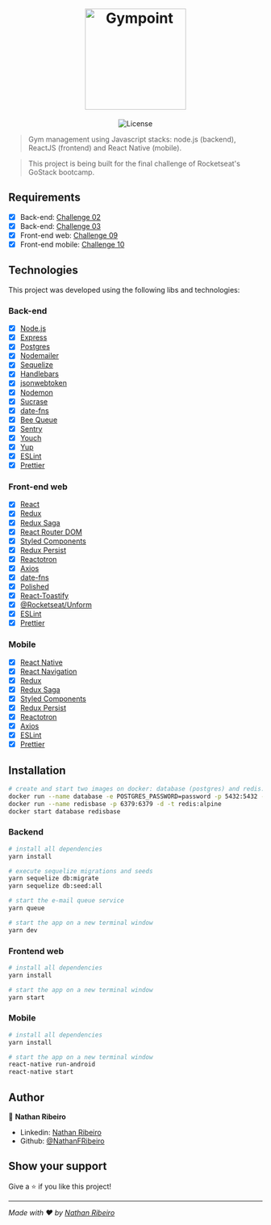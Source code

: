 <h1 align="center">
  <img alt="Gympoint" title="Gympoint" src="https://github.com/Rocketseat/bootcamp-gostack-desafio-03/blob/master/.github/logo.png?raw=true" width="200px" />
</h1>

<p align="center">
  <img alt="License" src="https://img.shields.io/badge/license-MIT-%2304D361">
</p>


> Gym management using Javascript stacks: node.js (backend), ReactJS (frontend) and React Native (mobile).

> This project is being built for the final challenge of Rocketseat's GoStack bootcamp.

## Requirements
- [x] Back-end: [Challenge 02](https://github.com/Rocketseat/bootcamp-gostack-desafio-02)
- [x] Back-end: [Challenge 03](https://github.com/Rocketseat/bootcamp-gostack-desafio-03)
- [x]  Front-end web: [Challenge 09](https://github.com/Rocketseat/bootcamp-gostack-desafio-09)
- [x]  Front-end mobile: [Challenge 10](https://github.com/Rocketseat/bootcamp-gostack-desafio-10)

## Technologies

This project was developed using the following libs and technologies:

### Back-end

- [x] [Node.js](https://nodejs.org/en/)
- [x] [Express](https://expressjs.com/)
- [x] [Postgres](https://www.postgresql.org/)
- [x] [Nodemailer](https://nodemailer.com/)
- [x] [Sequelize](https://sequelize.org/)
- [x] [Handlebars](https://handlebarsjs.com/)
- [x] [jsonwebtoken](https://github.com/auth0/node-jsonwebtoken)
- [x] [Nodemon](https://nodemon.io/)
- [x] [Sucrase](https://github.com/alangpierce/sucrase)
- [x] [date-fns](https://date-fns.org/)
- [x] [Bee Queue](https://github.com/bee-queue/bee-queue) 
- [x] [Sentry](https://sentry.io/)
- [x] [Youch](https://www.npmjs.com/package/youch)
- [x] [Yup](https://github.com/jquense/yup)
- [x] [ESLint](https://eslint.org/)
- [x] [Prettier](https://prettier.io/)

### Front-end web

- [x] [React](http://reactjs.org)
- [x] [Redux](https://redux.js.org/)
- [x] [Redux Saga](https://github.com/redux-saga/redux-saga)
- [x] [React Router DOM](https://www.npmjs.com/package/react-router-dom)
- [x] [Styled Components](https://www.styled-components.com/)
- [x] [Redux Persist](https://github.com/rt2zz/redux-persist)
- [x] [Reactotron](https://github.com/infinitered/reactotron)
- [x] [Axios](https://github.com/axios/axios)
- [x] [date-fns](https://date-fns.org/)
- [x] [Polished](https://github.com/styled-components/polished)
- [x] [React-Toastify](https://github.com/fkhadra/react-toastify)
- [x] [@Rocketseat/Unform](https://github.com/Rocketseat/unform)
- [x] [ESLint](https://eslint.org/)
- [x] [Prettier](https://prettier.io/)

### Mobile

- [x] [React Native](https://facebook.github.io/react-native/)
- [x] [React Navigation](https://reactnavigation.org/)
- [x] [Redux](https://redux.js.org/)
- [x] [Redux Saga](https://github.com/redux-saga/redux-saga)
- [x] [Styled Components](https://www.styled-components.com/)
- [x] [Redux Persist](https://github.com/rt2zz/redux-persist)
- [x] [Reactotron](https://github.com/infinitered/reactotron)
- [x] [Axios](https://github.com/axios/axios)
- [x] [ESLint](https://eslint.org/)
- [x] [Prettier](https://prettier.io/)

## Installation

```sh
# create and start two images on docker: database (postgres) and redis.
docker run --name database -e POSTGRES_PASSWORD=password -p 5432:5432 -d postgres
docker run --name redisbase -p 6379:6379 -d -t redis:alpine
docker start database redisbase
```
### Backend
```sh
# install all dependencies
yarn install

# execute sequelize migrations and seeds
yarn sequelize db:migrate
yarn sequelize db:seed:all

# start the e-mail queue service
yarn queue

# start the app on a new terminal window
yarn dev
```

### Frontend web
```sh
# install all dependencies
yarn install

# start the app on a new terminal window
yarn start
```

### Mobile
```sh
# install all dependencies
yarn install

# start the app on a new terminal window
react-native run-android
react-native start
```

## Author

👤 **Nathan Ribeiro**

* Linkedin: [Nathan Ribeiro](https://www.linkedin.com/in/nathanfribeiro/)
* Github: [@NathanFRibeiro](https://github.com/NathanFRibeiro)

## Show your support

Give a ⭐️ if you like this project!

***
_Made with ❤️ by [Nathan Ribeiro](https://github.com/NathanFRibeiro)_
